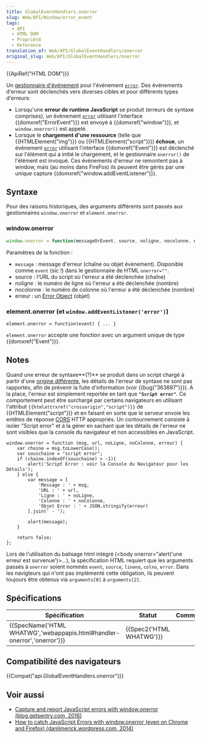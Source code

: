 ```yaml
---
title: GlobalEventHandlers.onerror
slug: Web/API/Window/error_event
tags:
  - API
  - HTML DOM
  - Propriété
  - Reference
translation_of: Web/API/GlobalEventHandlers/onerror
original_slug: Web/API/GlobalEventHandlers/onerror
---
```

{{ApiRef("HTML DOM")}}

Un [gestionnaire d'événement](/en-US/docs/Web/Guide/Events/Event_handlers) pour l'événement [`error`](/en-US/docs/Web/Events/error). Des événements d'erreur sont déclenchés vers diverses cibles et pour différents types d'erreurs:

- Lorsqu'une **erreur de runtime JavaScript** se produit (erreurs de syntaxe comprises), un évènement [`error`](/en-US/docs/Web/Events/error) utilisant l'interface {{domxref("ErrorEvent")}} est envoyé à {{domxref("window")}}, et `window.onerror()` est appelé.
- Lorsque le **chargement d'une ressource** (telle que {{HTMLElement("img")}} ou {{HTMLElement("script")}}) **échoue**, un événement [`error`](/en-US/docs/Web/Events/error) utilisant l'interface {{domxref("Event")}} est déclenché sur l'élément qui a initié le chargement, et le gestionnaire `onerror()` de l'élément est invoqué. Ces évènements d'erreur ne remontent pas à window, mais (au moins dans FireFox) ils peuvent être gérés par une unique capture {{domxref("window.addEventListener")}}.

## Syntaxe

Pour des raisons historiques, des arguments différents sont passés aux gestionnaires `window.onerror` et `element.onerror`.

### window\.onerror

```js
window.onerror = function(messageOrEvent, source, noligne, nocolonne, erreur) { ... }
```

Paramètres de la fonction&nbsp;:

- `message`&nbsp;: message d'erreur (chaîne ou objet évènement). Disponible comme `event` (sic&nbsp;!) dans le gestionnaire de HTML `onerror=""`.
- source : l'URL du script où l'erreur a été déclenchée (chaîne)
- noligne&nbsp;: le numéro de ligne où l'erreur a été déclenchée (nombre)
- nocolonne&nbsp;: le numéro de colonne où l'erreur a été déclenchée (nombre)
- erreur : un [Error Object](/en-US/docs/Web/JavaScript/Reference/Global_Objects/Error) (objet)

### element.onerror (et `window.addEventListener('error')`)

    element.onerror = function(event) { ... }

`element.onerror` accepte une fonction avec un argument unique de type {{domxref("Event")}}.

## Notes

Quand une erreur de syntaxe**(?)** se produit dans un script chargé à partir d'une [origine différente](/en-US/docs/Web/Security/Same-origin_policy), les détails de l'erreur de syntaxe ne sont pas rapportés, afin de prévenir la fuite d'information (voir {{bug("363897")}}). A la place, l'erreur est simplement reportée en tant que **`"Script error"`**. Ce comportement peut être surchargé par certains navigateurs en utilisant l'attribut `{{htmlattrxref("crossorigin","script")}}` de {{HTMLElement("script")}} et en faisant en sorte que le serveur envoie les entêtes de réponse [CORS](/en-US/docs/Web/HTTP/Access_control_CORS) HTTP appropriés. Un contournement consiste à isoler "Script error" et à la gérer en sachant que les détails de l'erreur ne sont visibles que la console du navigateur et non accessibles en JavaScript.

    window.onerror = function (msg, url, noLigne, noColonne, erreur) {
        var chaine = msg.toLowerCase();
        var souschaine = "script error";
        if (chaine.indexOf(souschaine) > -1){
            alert('Script Error : voir la Console du Navigateur pour les Détails');
        } else {
            var message = [
                'Message : ' + msg,
                'URL : ' + url,
                'Ligne : ' + noLigne,
                'Colonne : ' + noColonne,
                'Objet Error : ' + JSON.stringify(erreur)
            ].join(' - ');

            alert(message);
        }

        return false;
    };

Lors de l'utilisation du balisage html intégré (\<body onerror="alert('une erreur est survenue')>...), la spécification HTML requiert que les arguments passés à `onerror` soient nommés `event`, `source`, `lineno`, `colno`, `error`. Dans les navigteurs qui n'ont pas implémenté cette obligation, ils peuvent toujours être obtenus via `arguments[0]` à `arguments[2]`.

## Spécifications

| Spécification                                                                                    | Statut                           | Commentaire |
| ------------------------------------------------------------------------------------------------ | -------------------------------- | ----------- |
| {{SpecName('HTML WHATWG','webappapis.html#handler-onerror','onerror')}} | {{Spec2('HTML WHATWG')}} |             |

## Compatibilité des navigateurs

{{Compat("api.GlobalEventHandlers.onerror")}}

## Voir aussi

- [Capture and report JavaScript errors with window.onerror (blog.getsentry.com, 2016)](http://blog.getsentry.com/2016/01/04/client-javascript-reporting-window-onerror.html)
- [How to catch JavaScript Errors with window.onerror (even on Chrome and Firefox) (danlimerick.wordpress.com, 2014)](https://danlimerick.wordpress.com/2014/01/18/how-to-catch-javascript-errors-with-window-onerror-even-on-chrome-and-firefox/)
